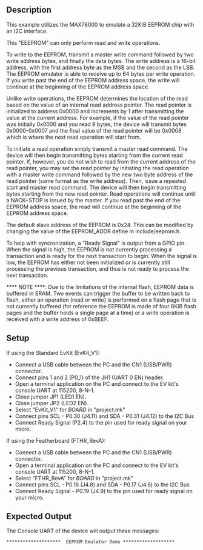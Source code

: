 ## Description

This example utilizes the MAX78000 to emulate a 32KiB EEPROM chip with an I2C interface.

This "EEEPROM" can only perform read and write operations.

To write to the EEPROM, transmit a master write command followed by two write address bytes, and finally the data bytes. The write address is a 16-bit address, with the first address byte as the MSB and the second as the LSB. The EEPROM emulator is able to receive up to 64 bytes per write operation. If you write past the end of the EEPROM address space, the write will continue at the beginning of the EEPROM address space.

Unlike write operations, the EEPROM determines the location of the read based on the value of an internal read address pointer. The read pointer is initialized to address 0x0000 and increments by 1 after transmitting the value at the current address. For example, if the value of the read pointer was initially 0x0000 and you read 8 bytes, the device will transmit bytes 0x0000-0x0007 and the final value of the read pointer will be 0x0008 which is where the next read operation will start from.

To initiate a read operation simply transmit a master read command. The device will then begin transmitting bytes starting from the current read pointer. If, however, you do not wish to read from the current address of the read pointer, you may set the read pointer by initiating the read operation with a master write command followed by the new two byte address of the read pointer (same format as the write address). Then, issue a repeated start and master read command. The device will then begin transmitting bytes starting from the new read pointer. Read operations will continue until a NACK+STOP is issued by the master. If you read past the end of the EEPROM address space, the read will continue at the beginning of the EEPROM address space.

The default slave address of the EEPROM is 0x24. This can be modified by changing the value of the EEPROM_ADDR define in include/eeprom.h.

To help with syncronization, a "Ready Signal" is output from a GPIO pin. When the signal is high, the EEPROM is not currently processing a transaction and is ready for the next transaction to begin. When the signal is low, the EEPROM has either not been initialized or is currently still processing the previous transaction, and thus is not ready to process the next transaction.

**** NOTE ****: Due to the limitations of the internal flash, EEPROM data is buffered in SRAM. Two events can trigger the buffer to be written back to flash, either an operation (read or write) is performed on a flash page that is not currently buffered (for reference the EEPROM is made of four 8KiB flash pages and the buffer holds a single page at a time) or a write operation is received with a write address of 0xBEEF. 

## Setup

If using the Standard EvKit (EvKit_V1):
-   Connect a USB cable between the PC and the CN1 (USB/PWR) connector.
-   Connect pins 1 and 2 (P0_1) of the JH1 (UART 0 EN) header.
-   Open a terminal application on the PC and connect to the EV kit's console UART at 115200, 8-N-1.
-   Close jumper JP1 (LED1 EN).
-   Close jumper JP2 (LED2 EN).
-	Select "EvKit_V1" for _BOARD_ in "project.mk"
-   Connect pins SCL - P0.30 (J4.11) and SDA - P0.31 (J4.12) to the I2C Bus
-   Connect Ready Signal (P2.4) to the pin used for ready signal on your micro.

If using the Featherboard (FTHR_RevA):
-   Connect a USB cable between the PC and the CN1 (USB/PWR) connector.
-	Open a terminal application on the PC and connect to the EV kit's console UART at 115200, 8-N-1.
-	Select "FTHR_RevA" for _BOARD_ in "project.mk"
-   Connect pins SCL - P0.16 (J4.8) and SDA - P0.17 (J4.6) to the I2C Bus
-   Connect Ready Signal - P0.19 (J4.9) to the pin used for ready signal on your micro.

## Expected Output

The Console UART of the device will output these messages:

```
********************  EEPROM Emulator Demo *******************
```
